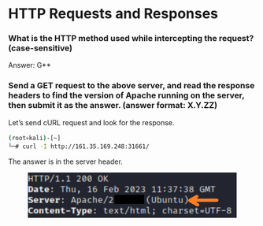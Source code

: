 # HTTP Requests and Responses

### **What is the HTTP method used while intercepting the request? (case-sensitive)**

Answer: G\*\*

### **Send a GET request to the above server, and read the response headers to find the version of Apache running on the server, then submit it as the answer. (answer format: X.Y.ZZ)**

Let’s send cURL request and look for the response.

```bash
(root💀kali)-[~]
└─# curl -I http://161.35.169.248:31661/
```

The answer is in the server header.

<figure><img src="../../../../../.gitbook/assets/Untitled (3).png" alt=""><figcaption></figcaption></figure>
